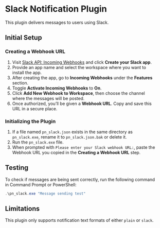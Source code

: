 # Slack Notification Plugin

This plugin delivers messages to users using Slack.

## Initial Setup

### Creating a Webhook URL

1. Visit [Slack API: Incoming Webhooks](https://api.slack.com/messaging/webhooks) and click **Create your Slack app**.
2. Provide an app name and select the workspace where you want to install the app.
3. After creating the app, go to **Incoming Webhooks** under the **Features** section.
4. Toggle **Activate Incoming Webhooks** to **On**.
5. Click **Add New Webhook to Workspace**, then choose the channel where the messages will be posted.
6. Once authorized, you’ll be given a **Webhook URL**. Copy and save this URL in a secure place.

### Initializing the Plugin

1. If a file named `pn_slack.json` exists in the same directory as `pn_slack.exe`, rename it to `pn_slack.json.bak` or delete it.
2. Run the `pn_slack.exe` file.
3. When prompted with `Please enter your Slack webhook URL:`, paste the Webhook URL you copied in the **Creating a Webhook URL** step.

## Testing

To check if messages are being sent correctly, run the following command in Command Prompt or PowerShell:

```powershell
.\pn_slack.exe "Message sending test"
```

## Limitations
This plugin only supports notification text formats of either `plain` or `slack`.
